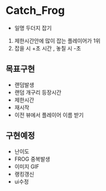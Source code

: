 # Catch_Frog
- 일명 두더지 잡기
1. 제한시간안에 많이 잡는 플레이어가 1위
2. 잡을 시 +초 시간 , 놓칠 시 -초



목표구현
------------------
- 랜덤발생
- 랜덤 개구리 등장시간
- 제한시간
- 재시작
- 이전 뷰에서 플레이어 이름 받기

구현예정
------------------
- 난이도
- FROG 중복발생
- 이미지 GIF
- 랭킹갱신
- ui수정
